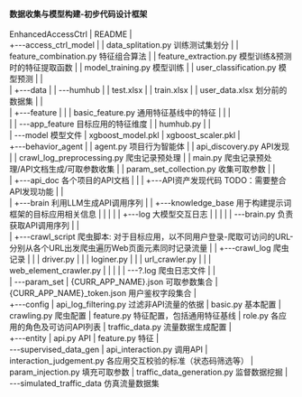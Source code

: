 #### 数据收集与模型构建-初步代码设计框架

EnhancedAccessCtrl
|   README
|          
+---access_ctrl_model
|   |   data_splitation.py	训练测试集划分
|   |   feature_combination.py	特征组合算法
|   |   feature_extraction.py	模型训练&预测时的特征提取函数
|   |   model_training.py	模型训练
|   |   user_classification.py	模型预测
|   |   
|   +---data
|   |   \---humhub
|   |           test.xlsx
|   |           train.xlsx
|   |           user_data.xlsx	划分前的数据集
|   |           
|   +---feature
|   |   |   basic_feature.py	通用特征基线中的特征
|   |   |   
|   |   \---app_feature	目标应用的特征维度
|   |           humhub.py
|   |           
|   \---model  模型文件
|           xgboost_model.pkl
|           xgboost_scaler.pkl
|           
+---behavior_agent
|   |   agent.py	项目行为智能体
|   |   api_discovery.py	API发现
|   |   crawl_log_preprocessing.py	爬虫记录预处理
|   |   main.py	爬虫记录预处理/API文档生成/可取参数收集
|   |   param_set_collection.py	收集可取参数
|   |   
|   +---api_doc	各个项目的API文档
|   |
|   +---API资产发现代码	TODO：需要整合API发现功能
|   |       
|   +---brain	利用LLM生成API调用序列
|   |   +---knowledge_base  用于构建提示词框架的目标应用相关信息
|   |   |
|   |   +---log  大模型交互日志
|   |   |
|   |   \---brain.py    负责获取API调用序列
|   |           
|   +---crawl_script	爬虫脚本: 对于目标应用，以不同用户登录-爬取可访问的URL-分别从各个URL出发爬虫遍历Web页面元素同时记录流量
|   |   +---crawl_log  爬虫记录
|   |   |   driver.py
|   |   |   loginer.py
|   |   |   url_crawler.py
|   |   |   web_element_crawler.py
|   |   |
|   |   \---?.log    爬虫日志文件
|   |           
|   \---param_set
|           {CURR_APP_NAME}.json	可取参数集合
|           {CURR_APP_NAME}_token.json	用户鉴权字段集合
|           
+---config
|       api_log_filtering.py	过滤非API流量的依据
|       basic.py	基本配置
|       crawling.py	爬虫配置
|       feature.py	特征配置，包括通用特征基线
|       role.py	各应用的角色及可访问API列表
|       traffic_data.py	流量数据生成配置
|       
+---entity
|       api.py	API
|       feature.py	特征
|       
\---supervised_data_gen
    |   api_interaction.py	调用API
    |   interaction_judgement.py	各应用交互校验的标准（状态码筛选等）
    |   param_injection.py	填充可取参数
    |   traffic_data_generation.py	监督数据挖掘
    |   
    \---simulated_traffic_data	仿真流量数据集
